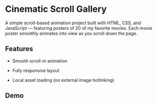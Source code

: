# Cinematic Scroll Gallery
A simple scroll-based animation project built with HTML, CSS, and JavaScript — featuring posters of 20 of my favorite movies. Each movie poster smoothly animates into view as you scroll down the page.

## Features
- Smooth scroll-in animation

- Fully responsive layout

- Local asset loading (no external image hotlinking)

## Demo
